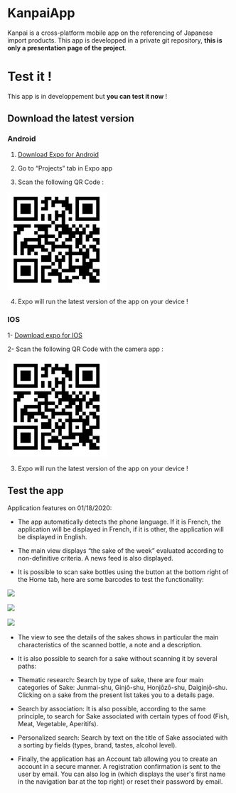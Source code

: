 
# KanpaiApp
Kanpai is a cross-platform mobile app on the referencing of Japanese import products.
This app is developped in a private git repository, **this is only a presentation page of the project**.

# Test it !
This app is in developpement but **you can test it now** !

## Download the latest version

### Android

 1. [Download Expo for Android](https://play.google.com/store/apps/details?id=host.exp.exponent)

 2. Go to “Projects” tab in Expo app

 3. Scan the following QR Code :
 
![Expo QR Code](https://raw.githubusercontent.com/ThomLlobEce/KanpaiApp/master/ExpoQRCode.png)

 4. Expo will run the latest version of the app on your device !

### IOS

1- [Download expo for IOS](https://apps.apple.com/us/app/expo-client/id982107779)

2- Scan the following QR Code with the camera app :

![Expo QR Code](https://raw.githubusercontent.com/ThomLlobEce/KanpaiApp/master/ExpoQRCode.png)

3. Expo will run the latest version of the app on your device !

## Test the app

Application features on 01/18/2020:

-   The app automatically detects the phone language. If it is French, the application will be displayed in French, if it is other, the application will be displayed in English.
    
-   The main view displays “the sake of the week” evaluated according to non-definitive criteria. A news feed is also displayed.
    
-   It is possible to scan sake bottles using the button at the bottom right of the Home tab, here are some barcodes to test the functionality:

![](https://lh5.googleusercontent.com/-4K-fW3-s0szt65kX2TcDPT1qVTlijof9Yr11WaHEU03FeHOXxXhH6_T0ymT26Z_deG8EK22xlB3WbwvQsZVWOUExDC9XMsXgs-UyOPK_fih2h35jrvydEjarwXBqbUDjr-UL21O)

  
  
  

![](https://lh5.googleusercontent.com/vorbhVs2YhFpNB5hQYyh_JW8Gv7axVQVcpAUDlTCbPXicEJ7LVT9Oz4hiCkpZVmymJfUDZztpZDJD0vh2_WlLqOkYiWh6E7UvnzYzHcNHPHKDeoDLQqB7Y-TW0kNJUSNkSMRsDbi)

  
  
  

![](https://lh6.googleusercontent.com/Jq6zGRDznFdsArD88Sepjxzc8Ny2Mu3xrNKzwwdW1H-N9RUqwjw_fsJGs8JzVTPaA82qqBWn5Ip-ASJo72Octf-2AFO8eoLPO30mPQ_-baSH83c_QtedWxGxi0rT6yrKz5DcPjyz)

  
  
  

-   The view to see the details of the sakes shows in particular the main characteristics of the scanned bottle, a note and a description.
    
-  It is also possible to search for a sake without scanning it by several paths:
    

-   Thematic research: Search by type of sake, there are four main categories of Sake: Junmai-shu, Ginjô-shu, Honjōzō-shu, Daiginjō-shu. Clicking on a sake from the present list takes you to a details page.
    
-   Search by association: It is also possible, according to the same principle, to search for Sake associated with certain types of food (Fish, Meat, Vegetable, Aperitifs).
    
-   Personalized search: Search by text on the title of Sake associated with a sorting by fields (types, brand, tastes, alcohol level).
    

-   Finally, the application has an Account tab allowing you to create an account in a secure manner. A registration confirmation is sent to the user by email. You can also log in (which displays the user's first name in the navigation bar at the top right) or reset their password by email.
